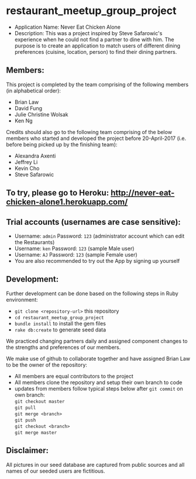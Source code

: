 # restaurant_meetup_group_project

* Application Name: Never Eat Chicken Alone
* Description: This was a project inspired by Steve Safarowic's experience when he could not find a partner to dine with him. The purpose is to create an application to match users of different dining preferences (cuisine, location, person) to find their dining partners.

## Members:
This project is completed by the team comprising of the following members (in alphabetical order):

* Brian Law
* David Fung
* Julie Christine Wolsak
* Ken Ng

Credits should also go to the following team comprising of the below members who started and developed the project before 20-April-2017 (i.e. before being picked up by the finishing team):
* Alexandra Axenti
* Jeffrey Li
* Kevin Cho
* Steve Safarowic

## To try, please go to Heroku: http://never-eat-chicken-alone1.herokuapp.com/

## Trial accounts (usernames are case sensitive):

* Username: `admin`   Password: `123`              (administrator account which can edit the Restaurants)
* Username: `ken`     Password: `123`              (sample Male user)
* Username: `AJ`      Password: `123`              (sample Female user)
* You are also recommended to try out the App by signing up yourself

## Development:
Further development can be done based on the following steps in Ruby environment:
* `git clone <repository-url>` this repository
* `cd restaurant_meetup_group_project`
* `bundle install` to install the gem files
* `rake db:create` to generate seed data

We practiced changing partners daily and assigned component changes to the strengths and preferences of our members.

We make use of github to collaborate together and have assigned Brian Law to be the owner of the repository:
* All members are equal contributors to the project
* All members clone the repository and setup their own branch to code
* updates from members follow typical steps below after `git commit` on own branch:
<br/>  `git checkout master`
<br/>  `git pull`
<br/>  `git merge <branch>`
<br/>  `git push`
<br/>  `git checkout <branch>`
<br/>  `git merge master`

## Disclaimer:
All pictures in our seed database are captured from public sources and all names of our seeded users are fictitious.
